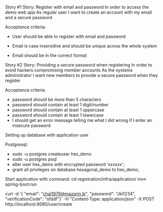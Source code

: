 Story #1
Story: Register with email and password
In order to access the demo web app
As regular user
I want to create an account with my email and a secure password

Acceptance criteria:
- User should be able to register with email and password

- Email is case insensitive and should be unique across the whole system

- Email should be in the correct format

Story #2
Story: Providing a secure password when registering
In order to avoid hackers compromising member accounts
As the systems administrator
I want new members to provide a secure password when they register

Acceptance criteria:
- password should be more than 5 characters
- password should contain at least 1 digit/number
- password should contain at least 1 uppercase
- password should contain at least 1 lowercase
- I should get an error message telling me what I
did wrong if I enter an insecure password

Setting up database with application user

Postgresql:

- sudo -u postgres createuser hex_demo
- sudo -u postgres psql
- alter user hex_demo with encrypted password 'xxxxxx';
- grant all privileges on database hexagonal_demo to hex_demo;

Start application with command:
cd registration/infra/application/
mvn spring-boot:run

curl -d '{ "email": "chal1979@mazarin.lk", "password": "Jkl1234", "verificationCode": "sfddf"}' -H "Content-Type: application/json" -X POST http://localhost:8080/user/create

